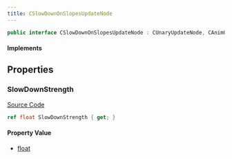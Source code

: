 ```yaml
---
title: CSlowDownOnSlopesUpdateNode
---
```


```csharp
public interface CSlowDownOnSlopesUpdateNode : CUnaryUpdateNode, CAnimUpdateNodeBase, ISchemaClass<CAnimUpdateNodeBase>, ISchemaClass<CUnaryUpdateNode>, ISchemaClass<CSlowDownOnSlopesUpdateNode>, ISchemaField, ISchemaClass, INativeHandle
```

#### Implements

## Properties

### SlowDownStrength

[Source Code](https://github.com/swiftly-solution/swiftlys2/blob/main/managed/src/SwiftlyS2.Generated/Schemas/Interfaces/CSlowDownOnSlopesUpdateNode.cs#L17)

```csharp
ref float SlowDownStrength { get; }
```

#### Property Value

- [float](https://learn.microsoft.com/dotnet/api/system.single)

